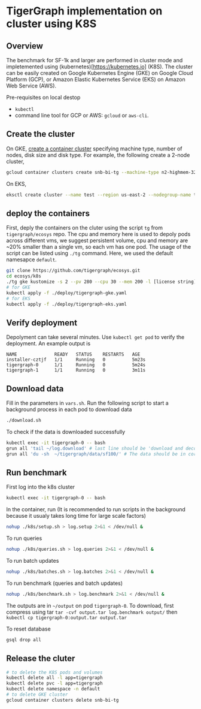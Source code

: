 # TigerGraph implementation on cluster using K8S
## Overview
The benchmark for SF-1k and larger are performed in cluster mode and impletemented using (kubernetes)[https://kubernetes.io] (K8S). The cluster can be easily created on Google Kubernetes Engine (GKE) on Google Cloud Platform (GCP),  or Amazon Elastic Kubernetes Service (EKS) on Amazon Web Service (AWS). 

Pre-requisites on local destop
* `kubectl`
* command line tool for GCP or AWS: `gcloud` or `aws-cli`. 

## Create the cluster
On GKE, [create a container cluster](https://cloud.google.com/sdk/gcloud/reference/container/clusters/create) specifying machine type, number of nodes, disk size and disk type. For example, the following create a 2-node cluster, 
```bash
gcloud container clusters create snb-bi-tg --machine-type n2-highmem-32 --num-nodes=2 --disk-size 300 --disk-type=pd-ssd
```
On EKS, 
```bash
eksctl create cluster --name test --region us-east-2 --nodegroup-name tgtest --node-type r5.xlarge --nodes 2 --instance-prefix tg --instance-name eks-test 
```

## deploy the containers
First, deply the containers on the cluter using the script `tg` from `tigergraph/ecosys` repo. The cpu and memory here is used to depoly pods across different vms, we suggest persistent volume, cpu and memory are ~20% smaller than a single vm, so each vm has one pod. The usage of the script can be listed using `./tg` command. Here, we used the default namesapce `default`.
```bash
git clone https://github.com/tigergraph/ecosys.git
cd ecosys/k8s
./tg gke kustomize -s 2 --pv 280 --cpu 30 --mem 200 -l [license string]
# for GKE
kubectl apply -f ./deploy/tigergraph-gke.yaml 
# for EKS
kubectl apply -f ./deploy/tigergraph-eks.yaml 
```

## Verify deployment
Depolyment can take several minutes. Use `kubectl get pod` to verify the deployment. An example output is
```
NAME              READY   STATUS    RESTARTS   AGE
installer-cztjf   1/1     Running   0          5m23s
tigergraph-0      1/1     Running   0          5m24s
tigergraph-1      1/1     Running   0          3m11s
``` 
## Download data
Fill in the parameters in `vars.sh`. Run the following script to start a background process in each pod to download data 
```bash
./download.sh
```
To check if the data is downloaded successfully 
```bash
kubectl exec -it tigergraph-0 -- bash
grun all 'tail ~/log.download' # last line should be 'download and decompress finished'
grun all 'du -sh  ~/tigergraph/data/sf100/' # The data should be in correct size
```

## Run benchmark 
First log into the k8s cluster 
```bash
kubectl exec -it tigergraph-0 -- bash
```

In the container, run (It is recommended to run scripts in the background because it usualy takes long time for large scale factors)
```bash
nohup ./k8s/setup.sh > log.setup 2>&1 < /dev/null &
```

To run queries
```bash
nohup ./k8s/queries.sh > log.queries 2>&1 < /dev/null &
```

To run batch updates
```bash
nohup ./k8s/batches.sh > log.batches 2>&1 < /dev/null &
```

To run benchmark (queries and batch updates)
```bash
nohup ./k8s/benchmark.sh > log.benchmark 2>&1 < /dev/null &
```

The outputs are in `~/output` on pod `tigergraph-0`. To download, first compress using tar `tar -cvf output.tar log.benchmark output/` then `kubectl cp tigergraph-0:output.tar output.tar`

To reset database
```bash
gsql drop all
```

## Release the cluter
```bash
# to delete the K8S pods and volumes
kubectl delete all -l app=tigergraph
kubectl delete pvc -l app=tigergraph
kubectl delete namespace -n default
# to delete GKE cluster
gcloud container clusters delete snb-bi-tg
```